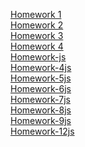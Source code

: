 [Homework 1](https://andrewmop94ok.github.io/genius-homework/genius-homework-1)<br>
[Homework 2](https://andrewmop94ok.github.io/genius-homework/genius-homework-2)<br>
[Homework 3](https://andrewmop94ok.github.io/genius-homework/genius-homework-3)<br>
[Homework 4](https://andrewmop94ok.github.io/genius-homework/genius-homework-4)<br>
[Homework-js](https://andrewmop94ok.github.io/genius-homework/homework-js/JS/homework-3.js)<br>
[Homework-4js](https://andrewmop94ok.github.io/genius-homework/homework-js/JS/homework-4.js)<br>
[Homework-5js](https://andrewmop94ok.github.io/genius-homework/homework-js/JS/homework-5.js)<br>
[Homework-6js](https://andrewmop94ok.github.io/genius-homework/homework-js/JS/homework-6.js)<br>
[Homework-7js](https://andrewmop94ok.github.io/genius-homework/homework-js/JS/homework-7.js)<br>
[Homework-8js](https://andrewmop94ok.github.io/genius-homework/homework-js/index-8.html)<br>
[Homework-9js](https://andrewmop94ok.github.io/genius-homework/homework-js/homework-9.html)<br>
[Homework-12js](https://andrewmop94ok.github.io/genius-homework/homework-js/JS/homework-12.js)<br>
